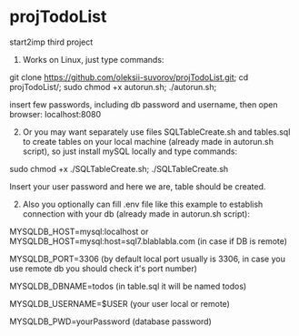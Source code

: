 # projTodoList
start2imp third project

1. Works on Linux, just type commands: 

git clone https://github.com/oleksii-suvorov/projTodoList.git;
cd projTodoList/;
sudo chmod +x autorun.sh;
./autorun.sh;

insert few passwords, including db password and username, then open browser: localhost:8080


2. Or you may want separately use files SQLTableCreate.sh and tables.sql to create tables on your local machine (already made in autorun.sh script), so just install mySQL locally and type commands:

sudo chmod +x ./SQLTableCreate.sh;
./SQLTableCreate.sh

Insert your user password and here we are, table should be created.


2. Also you optionally can fill .env file like this example to establish connection with your db (already made in autorun.sh script):


MYSQLDB_HOST=mysql:localhost or MYSQLDB_HOST=mysql:host=sql7.blablabla.com (in case if DB is remote)

MYSQLDB_PORT=3306 (by default local port usually is 3306, in case you use remote db you should check it's port number)

MYSQLDB_DBNAME=todos (in table.sql it will be named todos)

MYSQLDB_USERNAME=$USER (your user local or remote)

MYSQLDB_PWD=yourPassword (database password)
